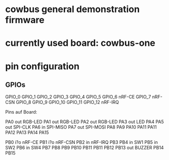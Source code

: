 cowbus general demonstration firmware
=====================================



# currently used board: cowbus-one

# pin configuration

## GPIOs

GPIO_0
GPIO_1
GPIO_2
GPIO_3
GPIO_4
GPIO_5
GPIO_6		nRF-CE
GPIO_7		nRF-CSN
GPIO_8
GPIO_9
GPIO_10
GPIO_11
GPIO_12		nRF-IRQ


Pins auf Board:

PA0		out		RGB-LED
PA1		out		RGB-LED
PA2		out		RGB-LED
PA3		out		LED
PA4
PA5		out		SPI-CLK
PA6		in		SPI-MISO
PA7		out		SPI-MOSI
PA8
PA9
PA10
PA11
PA11
PA12
PA13
PA14
PA15

PB0		i?o		nRF-CE
PB1		i?o		nRF-CSN
PB2		in		nRF-IRQ
PB3
PB4		in		SW1
PB5		in		SW2
PB6		in		SW4
PB7
PB8
PB9
PB10
PB11
PB11
PB12
PB13	out		BUZZER
PB14
PB15
